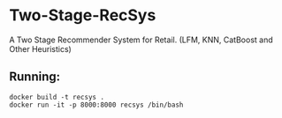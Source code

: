 # Two-Stage-RecSys
A Two Stage Recommender System for Retail. (LFM, KNN, CatBoost and Other Heuristics)


## Running:
```commandline
docker build -t recsys .
docker run -it -p 8000:8000 recsys /bin/bash
```
